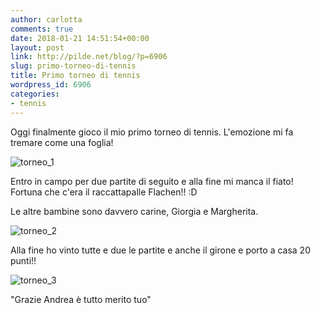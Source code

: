 ```yaml
---
author: carlotta
comments: true
date: 2018-01-21 14:51:54+00:00
layout: post
link: http://pilde.net/blog/?p=6906
slug: primo-torneo-di-tennis
title: Primo torneo di tennis
wordpress_id: 6906
categories:
- tennis
---
```


Oggi finalmente gioco il mio primo torneo di tennis. L'emozione mi fa tremare come una foglia!

![torneo_1](http://pilde.net/blog/wp-content/uploads/2018/02/torneo_1.jpg)




Entro in campo per due partite di seguito e alla fine mi manca il fiato! Fortuna che c'era il raccattapalle Flachen!! :D

Le altre bambine sono davvero carine, Giorgia e Margherita.

![torneo_2](http://pilde.net/blog/wp-content/uploads/2018/02/torneo_2.jpg)


Alla fine ho vinto tutte e due le partite e anche il girone e porto a casa 20 punti!!

![torneo_3](http://pilde.net/blog/wp-content/uploads/2018/02/torneo_3.jpg)




"Grazie Andrea è tutto merito tuo"
